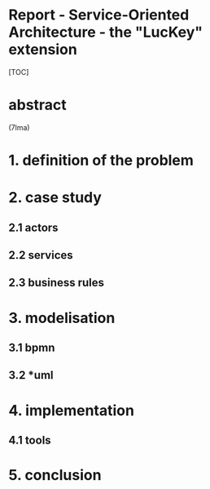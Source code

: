 # Report - Service-Oriented Architecture - the "LucKey" extension



[TOC]



# abstract

(7lma)

# 1. definition of the problem



# 2. case study

## 2.1 actors

## 2.2 services

## 2.3 business rules

# 3. modelisation

## 3.1 bpmn 

## 3.2 *uml

# 4. implementation

## 4.1 tools

# 5. conclusion